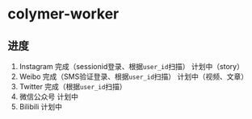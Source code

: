 # colymer-worker
## 进度
1. Instagram 完成（sessionid登录、根据`user_id`扫描） 计划中（story）
2. Weibo 完成（SMS验证登录、根据`user_id`扫描） 计划中（视频、文章）
3. Twitter 完成（根据`user_id`扫描）
4. 微信公众号 计划中
5. Bilibili 计划中